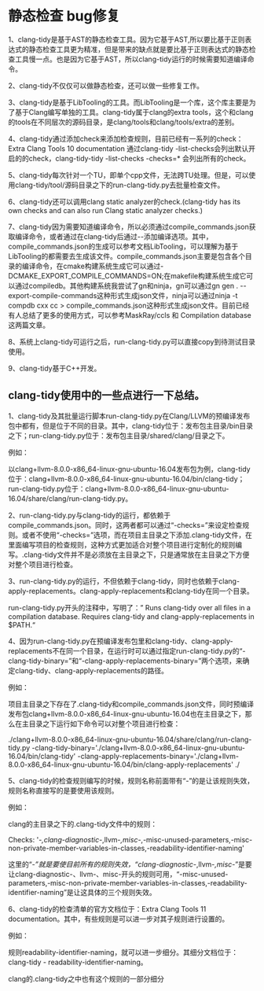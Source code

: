 # 静态检查 bug修复
1、clang-tidy是基于AST的静态检查工具。因为它基于AST,所以要比基于正则表达式的静态检查工具更为精准，但是带来的缺点就是要比基于正则表达式的静态检查工具慢一点。也是因为它基于AST，所以clang-tidy运行的时候需要知道编译命令。

2、clang-tidy不仅仅可以做静态检查，还可以做一些修复工作。

3、clang-tidy是基于LibTooling的工具。而LibTooling是一个库，这个库主要是为了基于Clang编写单独的工具。clang-tidy属于clang的extra tools，这个和clang的tools在不同层次的源码目录，是clang/tools和clang/tools/extra的差别。

4、clang-tidy通过添加check来添加检查规则，目前已经有一系列的check：Extra Clang Tools 10 documentation 通过clang-tidy -list-checks会列出默认开启的的check，clang-tidy-tidy -list-checks -checks=* 会列出所有的check。

5、clang-tidy每次针对一个TU，即单个cpp文件，无法跨TU处理。但是，可以使用clang-tidy/tool/源码目录之下的run-clang-tidy.py去批量检查文件。

6、clang-tidy还可以调用clang static analyzer的check.(clang-tidy has its own checks and can also run Clang static analyzer checks.)

7、clang-tidy因为需要知道编译命令，所以必须通过compile_commands.json获取编译命令，或者通过在clang-tidy后通过--添加编译选项。其中，compile_commands.json的生成可以参考文档LibTooling，可以理解为基于LibTooling的都需要去生成该文件。compile_commands.json主要是包含各个目录的编译命令，在cmake构建系统生成它可以通过-DCMAKE_EXPORT_COMPILE_COMMANDS=ON;在makefile构建系统生成它可以通过compiledb。其他构建系统我尝试了gn和ninja，gn可以通过gn gen . --export-compile-commands这种形式生成json文件，ninja可以通过ninja -t compdb cxx cc > compile_commands.json这种形式生成json文件。目前已经有人总结了更多的使用方式，可以参考MaskRay/ccls 和 Compilation database这两篇文章。

8、系统上clang-tidy可运行之后，run-clang-tidy.py可以直接copy到待测试目录使用。

9、clang-tidy基于C++开发。


## clang-tidy使用中的一些点进行一下总结。

1、clang-tidy及其批量运行脚本run-clang-tidy.py在Clang/LLVM的预编译发布包中都有，但是位于不同的目录。其中，clang-tidy位于：发布包主目录/bin目录之下；run-clang-tidy.py位于：发布包主目录/shared/clang/目录之下。

例如：

以clang+llvm-8.0.0-x86_64-linux-gnu-ubuntu-16.04发布包为例，clang-tidy位于：clang+llvm-8.0.0-x86_64-linux-gnu-ubuntu-16.04/bin/clang-tidy；run-clang-tidy.py位于：clang+llvm-8.0.0-x86_64-linux-gnu-ubuntu-16.04/share/clang/run-clang-tidy.py。

2、run-clang-tidy.py与clang-tidy的运行，都依赖于compile_commands.json。同时，这两者都可以通过“-checks=”来设定检查规则。或者不使用“-checks=”选项，而在项目主目录之下添加.clang-tidy文件，在里面编写项目的检查规则，这种方式更加适合对整个项目进行定制化的规则编写。.clang-tidy文件并不是必须放在主目录之下，只是通常放在主目录之下方便对整个项目进行检查。

3、run-clang-tidy.py的运行，不但依赖于clang-tidy，同时也依赖于clang-apply-replacements。clang-apply-replacements和clang-tidy在同一个目录。

run-clang-tidy.py开头的注释中，写明了：” Runs clang-tidy over all files in a compilation database. Requires clang-tidy and clang-apply-replacements in $PATH.“

4、因为run-clang-tidy.py在预编译发布包里和clang-tidy、clang-apply-replacements不在同一个目录，在运行时可以通过指定run-clang-tidy.py的“-clang-tidy-binary=”和“-clang-apply-replacements-binary=”两个选项，来确定clang-tidy、clang-apply-replacements的路径。

例如：

项目主目录之下存在了.clang-tidy和compile_commands.json文件，同时预编译发布包clang+llvm-8.0.0-x86_64-linux-gnu-ubuntu-16.04也在主目录之下，那么在主目录之下运行如下命令可以对整个项目进行检查：

./clang+llvm-8.0.0-x86_64-linux-gnu-ubuntu-16.04/share/clang/run-clang-tidy.py -clang-tidy-binary='./clang+llvm-8.0.0-x86_64-linux-gnu-ubuntu-16.04/bin/clang-tidy' -clang-apply-replacements-binary='./clang+llvm-8.0.0-x86_64-linux-gnu-ubuntu-16.04/bin/clang-apply-replacements' ./

5、clang-tidy的检查规则编写的时候，规则名称前面带有“-”的是让该规则失效，规则名称直接写的是要使用该规则。

例如：

clang的主目录之下的.clang-tidy文件中的规则：

Checks: '-*,clang-diagnostic-*,llvm-*,misc-*,-misc-unused-parameters,-misc-non-private-member-variables-in-classes,-readability-identifier-naming'

这里的“-*”就是要使目前所有的规则失效，“clang-diagnostic-*,llvm-*,misc-*”是要让clang-diagnostic-、llvm-、misc-开头的规则可用，“-misc-unused-parameters,-misc-non-private-member-variables-in-classes,-readability-identifier-naming”是让这具体的三个规则失效。

6、clang-tidy的检查清单的官方文档位于：Extra Clang Tools 11 documentation。其中，有些规则是可以进一步对其子规则进行设置的。

例如：

规则readability-identifier-naming，就可以进一步细分。其细分文档位于：clang-tidy - readability-identifier-naming。

clang的.clang-tidy之中也有这个规则的一部分细分



